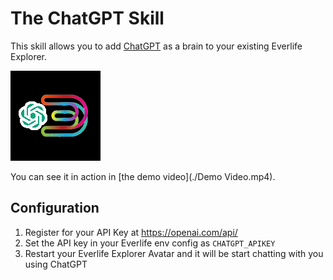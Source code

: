 # The ChatGPT Skill

This skill allows you to add [ChatGPT](https://chat.openai.com/) as a brain to your existing Everlife Explorer.

![logo](./elife-chatgpt.png)

You can see it in action in [the demo video](./Demo Video.mp4).


## Configuration

1. Register for your API Key at https://openai.com/api/
2. Set the API key in your Everlife env config as `CHATGPT_APIKEY`
3. Restart your Everlife Explorer Avatar and it will be start chatting with you using ChatGPT

